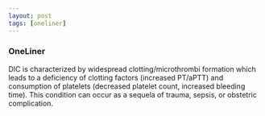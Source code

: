```yaml
---
layout: post
tags: [oneliner]
---
```



### OneLiner

DIC is characterized by widespread clotting/microthrombi formation which leads to a deficiency of clotting factors (increased PT/aPTT) and consumption of platelets (decreased platelet count, increased bleeding time). This condition can occur as a sequela of trauma, sepsis, or obstetric complication.
